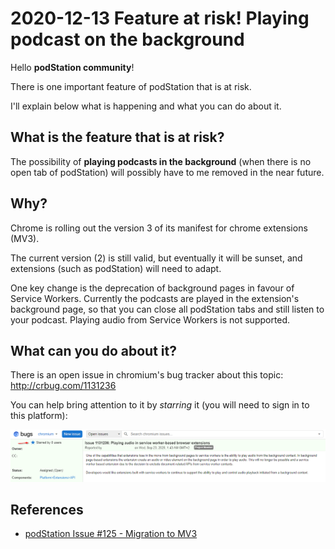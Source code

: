 # 2020-12-13 Feature at risk! Playing podcast on the background

Hello **podStation community**!

There is one important feature of podStation that is at risk.

I'll explain below what is happening and what you can do about it.

## What is the feature that is at risk?

The possibility of **playing podcasts in the background** (when there is no open tab of podStation) will possibly have to me removed in the near future.

## Why?

Chrome is rolling out the version 3 of its manifest for chrome extensions (MV3).

The current version (2) is still valid, but eventually it will be sunset, and extensions (such as podStation) will need to adapt.

One key change is the deprecation of background pages in favour of Service Workers. Currently the podcasts are played in the extension's background page, so that you can close all podStation tabs and still listen to your podcast. Playing audio from Service Workers is not supported.

## What can you do about it?

There is an open issue in chromium's bug tracker about this topic: <http://crbug.com/1131236>

You can help bring attention to it by _starring_ it (you will need to sign in to this platform):

![chromium bug 1131236](./images/2020-12-13-crbug-1131236.png)

## References

- [podStation Issue #125 - Migration to MV3](https://github.com/podStation/podStation/issues/125)